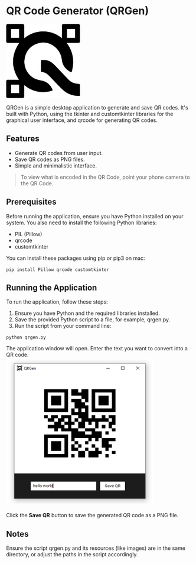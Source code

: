 # QR Code Generator (QRGen)

<img src="img/logo.png" width="200" height="200">

QRGen is a simple desktop application to generate and save QR codes. It's built with Python, using the tkinter and customtkinter libraries for the graphical user interface, and qrcode for generating QR codes.

## Features

- Generate QR codes from user input.
- Save QR codes as PNG files.
- Simple and minimalistic interface.
> To view what is encoded in the QR Code, point your phone camera to the QR Code.

## Prerequisites

Before running the application, ensure you have Python installed on your system. You also need to install the following Python libraries:

- PIL (Pillow)
- qrcode
- customtkinter

You can install these packages using pip or pip3 on mac:

```
pip install Pillow qrcode customtkinter
```

## Running the Application

To run the application, follow these steps:

1. Ensure you have Python and the required libraries installed.
2. Save the provided Python script to a file, for example, qrgen.py.
3. Run the script from your command line:

```
python qrgen.py
```    

The application window will open. Enter the text you want to convert into a QR code.<br>
<img src="img/image.png" width="400" height="400">

Click the **Save QR** button to save the generated QR code as a PNG file.

## Notes
Ensure the script qrgen.py and its resources (like images) are in the same directory, or adjust the paths in the script accordingly.